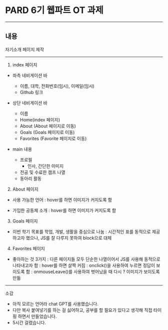 # PARD 6기 웹파트 OT 과제
---
## 내용
자기소개 페이지 제작

---
1. index 페이지
- 좌측 네비게이션 바
  - 이름, 대학, 전화번호(임시), 이메일(임시)
  - Github 링크

- 상단 네비게이션 바
  - 이름
  - Home(index 페이지)
  - About (About 페이지로 이동)
  - Goals (Goals 페이지로 이동)
  - Favorites (Favorite 페이지로 이동)

- main 내용
  - 프로필
    - 인사, 간단한 이미지
  - 전공 및 수료한 캠프 나열
  - 동아리 활동

2. About 페이지
- 사용 가능한 언어
 : hover를 하면 이미지가 커지도록 함

- 가입한 공동체 소개
 : hover를 하면 이미지가 커지도록 함

3. Goals 페이지
- 이번 학기 목표를 학업, 개발, 생활을 중심으로 나눔
 : 시간적인 표를 동적으로 제공하고자 했으나, JS를 잘 다루지 못하여 block으로 대체

4. Favorites 페이지
- 좋아하는 것 3가지
 : 다른 페이지들 모두 단순한 나열이어서 JS를 사용해 동적으로 나타내고자 함
 : hover를 하면 살짝 커짐
 : onclick()을 사용하여 누르면 정답이 보이도록 함
 : onmouseLeave()를 사용하여 벗어났을 때 다시 ? 이미지가 보이도록 만듦

---
소감
- 아직 모르는 언어라 chat GPT를 사용했습니다.
- 다만 복사 붙여넣기를 하는 걸 싫어하고, 공부를 할 필요가 있다고 생각해 직접 타이핑 하면서 만들었습니다. 
- 5시간 걸렸습니다.